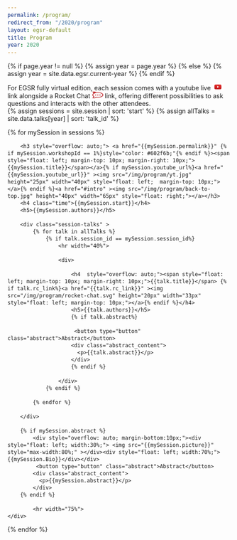 ```yaml
---
permalink: /program/
redirect_from: "/2020/program"
layout: egsr-default
title: Program
year: 2020
---
```


{% if page.year != null %}
	{% assign year = page.year %}
{% else %}
	{% assign year = site.data.egsr.current-year %}
{% endif %}

<meta charset='utf-8' />

<link href='../scripts/fullCalendar/packages/core/main.css' rel='stylesheet' />
<link href='../scripts/fullCalendar/packages/daygrid/main.css' rel='stylesheet' />
<link href='../scripts/fullCalendar/packages/timegrid/main.css' rel='stylesheet' />

<script src='../scripts/fullCalendar/packages/core/main.js'></script>
<script src='../scripts/fullCalendar/packages/daygrid/main.js'></script>
<script src='../scripts/fullCalendar/packages/timegrid/main.js'></script>
<script src="../scripts/moment.min.js"></script>
<script src="../scripts/moment-timezone-with-data.min.js"></script>

<div id='intro'>For EGSR fully virtual edition, each session comes with a youtube live <img src="/img/program/yt.jpg" height="15px" width="25px"> link alongside a Rocket Chat <img src="/img/program/rocket-chat.svg" height="15px" width="25px">  link, offering different possibilities to ask questions and interacts with the other attendees.</div>

<script>
	UTCminTime = 12;
	UTCmaxTime = 18;
    var xmlHttp = new XMLHttpRequest();
    xmlHttp.open( "GET", "/calendar-data/", false );
    xmlHttp.send( null );
	
	programStr = '\[' + String(String(xmlHttp.responseText).split("<code>")[1]).split("</code>")[0] + ']';
	jsonProg = JSON.parse(programStr);	
	columnHeadFormat = { weekday: 'long', month: 'numeric', day: 'numeric', omitCommas: true };
	if (window.screen.availWidth < 800)
	{
	    columnHeadFormat = { weekday: 'short', month: 'numeric', day: 'numeric', omitCommas: true };
	}

    document.addEventListener('DOMContentLoaded', function() {
	var calendarEl = document.getElementById('calendar');
	var calendar = new FullCalendar.Calendar(calendarEl, {
	plugins: ["timeGrid"],
	header: false,
	height: 'auto',
	timeZone: 'local',
	events:jsonProg,
	columnHeaderFormat: columnHeadFormat,
	slotLabelFormat: {hour: '2-digit',  minute: '2-digit', omitZeroMinute:false, meridiem: false, hour12: false, timeZoneName:'short'},
    defaultView: 'timeGridFiveDay',
	allDaySlot: false,
    minTime: String(UTCminTime) + ":00:00",
    maxTime: String(UTCmaxTime) + ":00:00",
	slotDuration: "01:00:01",
	nowIndicator:true,
	validRange: {
    start: '2020-06-29',
    end: '2020-07-04'
	},
	views: {
		timeGridFiveDay: {
		    type: 'timeGrid',
		    duration: { days: 5 }
			}
	  }
});
	var time = new Date();
	var timeZoneOffset = Math.floor(time.getTimezoneOffset() / 60);
	localMinTime = Math.max(UTCminTime - timeZoneOffset, 0);
	localMaxTime = Math.min(UTCmaxTime - timeZoneOffset, 24);

	calendar.setOption("minTime", String(localMinTime) + ":00:00");
	calendar.setOption("maxTime", String(localMaxTime) + ":00:00");

	calendar.render();
  });
</script>

<!--
{% for event in site.events %}
{{event.title}} {{event.event_date}}<br/>
{% endfor %}
-->
<div id="timezone"></div>
<div id="calendar"></div>
<script>
    var timeZoneStr = moment.tz.guess();
	var time = new Date();
	var timeZoneOffset = time.getTimezoneOffset();
	document.getElementById("timezone").innerHTML = "<h3>The program is generated for the timezone: " +timeZoneStr + " (" + moment.tz.zone(timeZoneStr).abbr(timeZoneOffset) + ")</h3>";
</script>


<div id="program" class="row-xs-12">
{% assign sessions = site.session | sort: 'start' %}
{% assign allTalks = site.data.talks[year]  | sort: 'talk_id' %}

{% for mySession in sessions %}
	<div class="session-content" id="{{mySession.session_id}}" >
		
		<h3 style="overflow: auto;"> <a href="{{mySession.permalink}}" {% if mySession.workshopId == 1%}style="color: #602f6b;"{% endif %}><span style="float: left; margin-top: 10px; margin-right: 10px;">{{mySession.title}}</span></a>{% if mySession.youtube_url%}<a href="{{mySession.youtube_url}}" ><img src="/img/program/yt.jpg" height="25px" width="40px" style="float: left;  margin-top: 10px;"></a>{% endif %}<a href="#intro" ><img src="/img/program/back-to-top.jpg" height="40px" width="65px" style="float: right;"></a></h3>
		<h4 class="time">{{mySession.start}}</h4>
		<h5>{{mySession.authors}}</h5>

		<div class="session-talks" >
			{% for talk in allTalks %}
				{% if talk.session_id == mySession.session_id%}
					<hr width="40%">

					<div>

						<h4  style="overflow: auto;"><span style="float: left; margin-top: 10px; margin-right: 10px;">{{talk.title}}</span> {% if talk.rc_link%}<a href="{{talk.rc_link}}" ><img src="/img/program/rocket-chat.svg" height="20px" width="33px" style="float: left; margin-top: 10px;"></a>{% endif %}</h4>
						<h5>{{talk.authors}}</h5>
						{% if talk.abstract%}

						 <button type="button" class="abstract">Abstract</button>
						<div class="abstract_content">
						  <p>{{talk.abstract}}</p>
						</div> 
						{% endif %}

					</div>
				{% endif %}
					
			{% endfor %}

		</div>
					
		{% if mySession.abstract %}
			<div style="overflow: auto; margin-bottom:10px;"><div style="float: left; width:30%;"> <img src="{{mySession.picture}}" style="max-width:80%;" ></div><div style="float: left; width:70%;">{{mySession.Bio}}</div></div>
			 <button type="button" class="abstract">Abstract</button>
			<div class="abstract_content">
			  <p>{{mySession.abstract}}</p>
			</div> 
		{% endif %}
			
			<hr width="75%">
	</div>

{% endfor %}




</div>

<script>
	function timeFormat(utcTime){
		var local_date= moment.utc(utcTime).local().format('dddd DD MMMM HH:mm');
		var timeZoneStr = moment.tz.guess();
		var time = new Date();
		var timeZoneOffset = time.getTimezoneOffset();
		return local_date +" " +timeZoneStr + " (" + moment.tz.zone(timeZoneStr).abbr(timeZoneOffset) + ")";
	}
	
	var elements = document.getElementsByClassName("time");

	for(var i=0; i<elements.length; i++) {
		elements[i].innerHTML = timeFormat(elements[i].innerHTML);
	}
</script>

<script>
	var coll = document.getElementsByClassName("abstract");
	var i;

	for (i = 0; i < coll.length; i++) {
	  coll[i].addEventListener("click", function() {
		this.classList.toggle("open_abstract");
		var content = this.nextElementSibling;
		if (content.style.display === "block") {
		  content.style.display = "none";
		} else {
		  content.style.display = "block";
		}
	  });
	}
</script>

	